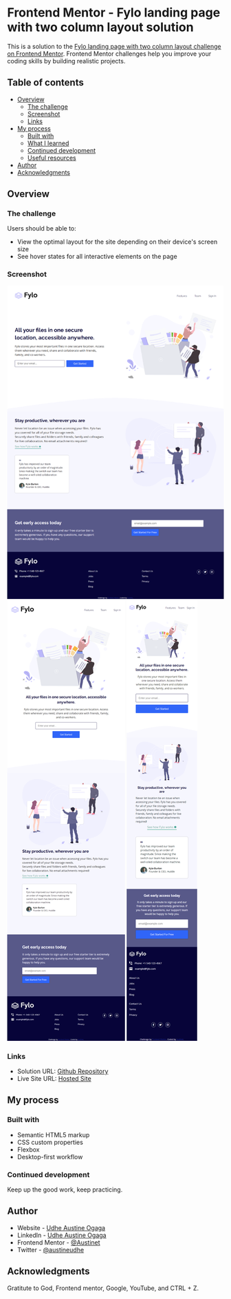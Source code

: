 # Frontend Mentor - Fylo landing page with two column layout solution

This is a solution to the [Fylo landing page with two column layout challenge on Frontend Mentor](https://www.frontendmentor.io/challenges/fylo-landing-page-with-two-column-layout-5ca5ef041e82137ec91a50f5). Frontend Mentor challenges help you improve your coding skills by building realistic projects. 

## Table of contents

- [Overview](#overview)
  - [The challenge](#the-challenge)
  - [Screenshot](#screenshot)
  - [Links](#links)
- [My process](#my-process)
  - [Built with](#built-with)
  - [What I learned](#what-i-learned)
  - [Continued development](#continued-development)
  - [Useful resources](#useful-resources)
- [Author](#author)
- [Acknowledgments](#acknowledgments)

## Overview

### The challenge

Users should be able to:

- View the optimal layout for the site depending on their device's screen size
- See hover states for all interactive elements on the page

### Screenshot

![Desktop view](./screenshots/desktop-view.png)
![Medium screen](./screenshots/medium-screen.png)
![Mobile view](./screenshots/mobile-view.png)

### Links

- Solution URL: [Github Repository](https://github.com/Austinet/fylo-landing-page-two-column-layout.git)
- Live Site URL: [Hosted Site](https://Austinet.github.io/fylo-landing-page-two-column-layout/)

## My process

### Built with

- Semantic HTML5 markup
- CSS custom properties
- Flexbox
- Desktop-first workflow

### Continued development

Keep up the good work, keep practicing.

## Author

- Website - [Udhe Austine Ogaga](https://Austinet.github.io/portfolio/)
- LinkedIn - [Udhe Austine Ogaga](https://linkedin.com/in/udhe-austine-ogaga-25961820b)
- Frontend Mentor - [@Austinet](https://www.frontendmentor.io/profile/austinet)
- Twitter - [@austineudhe](https://www.twitter.com/austineudhe)

## Acknowledgments

Gratitute to God, Frontend mentor, Google, YouTube, and CTRL + Z.
